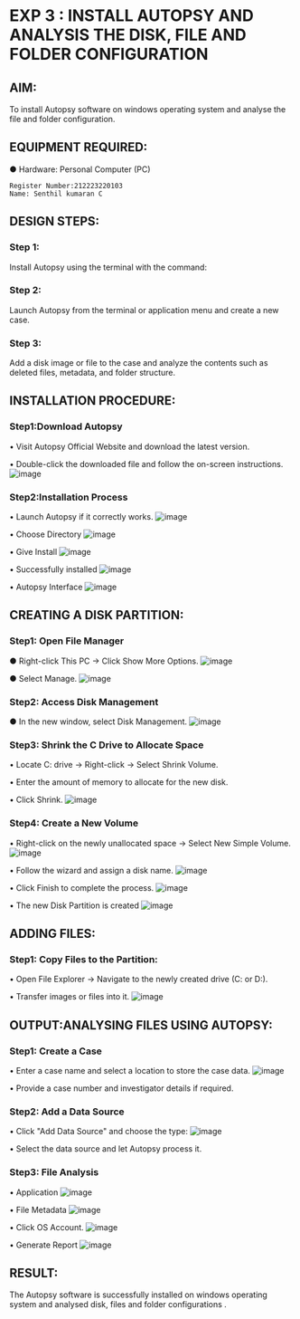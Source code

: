 # EXP 3 : INSTALL AUTOPSY AND ANALYSIS THE DISK, FILE AND FOLDER CONFIGURATION

## AIM:
To install Autopsy software on windows operating system and analyse the file
and folder configuration.

## EQUIPMENT REQUIRED:
  ●	Hardware: Personal Computer (PC)

```
Register Number:212223220103
Name: Senthil kumaran C
```

## DESIGN STEPS:
### Step 1:
Install Autopsy using the terminal with the command:

### Step 2:
Launch Autopsy from the terminal or application menu and create a new case.

### Step 3:
Add a disk image or file to the case and analyze the contents such as deleted files, metadata, and folder structure.

## INSTALLATION PROCEDURE:
### Step1:Download Autopsy
  •	Visit Autopsy Official Website and download the latest version.
  
  •	Double-click the downloaded file and follow the on-screen instructions.
  ![image](https://github.com/user-attachments/assets/a461c230-7211-4c06-9a80-e809c5dbdb5c)

### Step2:Installation Process
  •	Launch Autopsy if it correctly works. 
  ![image](https://github.com/user-attachments/assets/d4c8c481-c002-428c-a6fa-c30b67a87045)

  •	Choose Directory
  ![image](https://github.com/user-attachments/assets/637aeb71-e45a-4ad8-9680-ee3cb52cf8b9)

  •	Give Install
  ![image](https://github.com/user-attachments/assets/3de70bb1-c21d-451a-a38d-66f269f4a219)

  •	Successfully installed
  ![image](https://github.com/user-attachments/assets/39a08d66-614d-4a25-bb76-2e5de7777073)

  •	Autopsy Interface
  ![image](https://github.com/user-attachments/assets/5d31d105-96c6-4425-a5de-323c04089126)

## CREATING A DISK PARTITION:
### Step1: Open File Manager
  ●	Right-click This PC → Click Show More Options.
  ![image](https://github.com/user-attachments/assets/b46722d6-5f93-430f-84fa-9f7a296c1ce6)


  ●	Select Manage.
  ![image](https://github.com/user-attachments/assets/86e30deb-d557-4a58-beb6-699e51e0262e)

### Step2: Access Disk Management
  ●	In the new window, select Disk Management.
  ![image](https://github.com/user-attachments/assets/7c73db2d-ec04-4ded-9738-01820ca7ad68)


### Step3: Shrink the C Drive to Allocate Space
  •	Locate C: drive → Right-click → Select Shrink Volume.
  
  •	Enter the amount of memory to allocate for the new disk.
  
  •	Click Shrink.
  ![image](https://github.com/user-attachments/assets/a950fb71-3105-4903-a524-e3b28a246047)

### Step4: Create a New Volume
  •	Right-click on the newly unallocated space → Select New Simple Volume.
  ![image](https://github.com/user-attachments/assets/0cb8d495-61f0-4d32-841c-f71374f6ffde)


  •	Follow the wizard and assign a disk name.
  ![image](https://github.com/user-attachments/assets/9cf3b486-28cc-4c96-b5b4-f285b96f1ae4)


  •	Click Finish to complete the process.
  ![image](https://github.com/user-attachments/assets/18e2c317-2e8d-4fd4-a633-0cf6c04e426e)

  •	The new Disk Partition is created
  ![image](https://github.com/user-attachments/assets/586138a4-1f4a-498c-bc9d-9220f816df80)


## ADDING FILES:
### Step1: Copy Files to the Partition:
  •	Open File Explorer → Navigate to the newly created drive (C: or D:).
  
  •	Transfer images or files into it.
  ![image](https://github.com/user-attachments/assets/2c82aea4-e7fe-4e2d-befb-c7ccc357aa8f)


## OUTPUT:ANALYSING FILES USING AUTOPSY:

### Step1: Create a Case
  •	Enter a case name and select a location to store the case data.
  ![image](https://github.com/user-attachments/assets/2c6ca578-b1d1-4c42-9e43-e6328e300031)


  •	Provide a case number and investigator details if required.

### Step2: Add a Data Source
  •	Click "Add Data Source" and choose the type:
  ![image](https://github.com/user-attachments/assets/ec304c58-282b-4277-bdc7-384c8c39b2a1)


  •	Select the data source and let Autopsy process it.
### Step3: File Analysis
  •	Application
  ![image](https://github.com/user-attachments/assets/3d71ef57-d99b-4ef1-8c52-7a0fa5d68ad7)

  •	File Metadata
  ![image](https://github.com/user-attachments/assets/9f005c8d-b0ef-42e0-a1ad-7b763032439b)

  •	Click OS Account.
  ![image](https://github.com/user-attachments/assets/15afdaff-dacf-4af6-b496-257bc27530c7)

  •	Generate Report
  ![image](https://github.com/user-attachments/assets/acc161ae-bc63-4625-a820-9ed4491c2d19)



## RESULT:
The Autopsy software is successfully installed on windows operating system and 
analysed disk, files and folder configurations .

